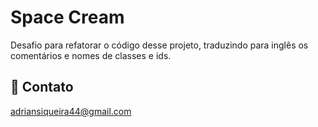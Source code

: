 # Space Cream
Desafio para refatorar o código desse projeto, traduzindo para inglês os comentários e nomes de classes e ids.

## 💜 Contato
adriansiqueira44@gmail.com
